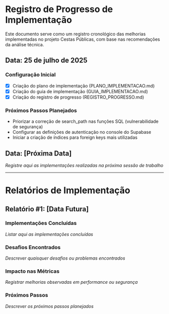 # Registro de Progresso de Implementação

Este documento serve como um registro cronológico das melhorias implementadas no projeto Cestas Públicas, com base nas recomendações da análise técnica.

## Data: 25 de julho de 2025

### Configuração Inicial
- [x] Criação do plano de implementação (PLANO_IMPLEMENTACAO.md)
- [x] Criação do guia de implementação (GUIA_IMPLEMENTACAO.md)
- [x] Criação do registro de progresso (REGISTRO_PROGRESSO.md)

### Próximos Passos Planejados
- Priorizar a correção de search_path nas funções SQL (vulnerabilidade de segurança)
- Configurar as definições de autenticação no console do Supabase
- Iniciar a criação de índices para foreign keys mais utilizadas

## Data: [Próxima Data]

*Registre aqui as implementações realizadas na próxima sessão de trabalho*

---

# Relatórios de Implementação

## Relatório #1: [Data Futura]

### Implementações Concluídas
*Listar aqui as implementações concluídas*

### Desafios Encontrados
*Descrever quaisquer desafios ou problemas encontrados*

### Impacto nas Métricas
*Registrar melhorias observadas em performance ou segurança*

### Próximos Passos
*Descrever os próximos passos planejados*
